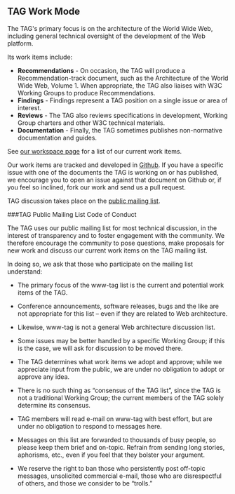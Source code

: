 ## TAG Work Mode

The TAG's primary focus is on the architecture of the World Wide Web, including general technical oversight of the development of the Web platform.

Its work items include:
 * **Recommendations** - On occasion, the TAG will produce a Recommendation-track document, such as the Architecture of the World Wide Web, Volume 1. When appropriate, the TAG also liaises with W3C Working Groups to produce Recommendations.
 * **Findings** - Findings represent a TAG position on a single issue or area
 of interest.
 * **Reviews** - The TAG also reviews specifications in development, Working Group charters and other W3C technical materials.
 * **Documentation** - Finally, the TAG sometimes publishes non-normative documentation and guides.
 
See [our workspace page](/) for a list of our current work items.

Our work items are tracked and developed in [Github](https://github.com/w3ctag/). If you have a specific issue with one of the documents the TAG is working on or has published, we encourage you to open an issue against that document on Github or, if you feel so inclined, fork our work and send us a pull request.

TAG discussion takes place on the [public mailing list](https://lists.w3.org/Archives/Public/www-tag/). 


###TAG Public Mailing List Code of Conduct

The TAG uses our public mailing list for most technical discussion, in the interest of transparency and to foster engagement with the community. We therefore encourage the community to pose questions, make proposals for new work and discuss our current work items on the TAG mailing list. 

In doing so, we ask that those who participate on the mailing list understand:

* The primary focus of the www-tag list is the current and potential work items of the TAG.

* Conference announcements, software releases, bugs and the like are not appropriate for this list – even if they are related to Web architecture.

* Likewise, www-tag is not a general Web architecture discussion list.

* Some issues may be better handled by a specific Working Group; if this is the case, we will ask for discussion to be moved there.

* The TAG determines what work items we adopt and approve; while we appreciate input from the public, we are under no obligation to adopt or approve any idea.

* There is no such thing as “consensus of the TAG list”, since the TAG is not a traditional Working Group; the current members of the TAG solely determine its consensus.

* TAG members will read e-mail on www-tag with best effort, but are under no obligation to respond to messages here.

* Messages on this list are forwarded to thousands of busy people, so please keep them brief and on-topic. Refrain from sending long stories, aphorisms, etc., even if you feel that they bolster your argument.

* We reserve the right to ban those who persistently post off-topic messages, unsolicited commercial e-mail, those who are disrespectful of others, and those we consider to be “trolls.”

